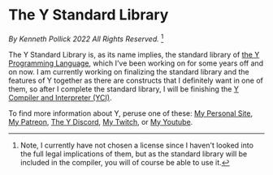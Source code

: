 # The Y Standard Library
*By Kenneth Pollick 2022 All Rights Reserved.* [^1]

The Y Standard Library is, as its name implies, the standard library of [the Y Programming Language](https://www.kennethpollick.com/software/y.html), which I've been working on for some years off and on now.
I am currently working on finalizing the standard library and the features of Y together as there are constructs that I definitely want in one of them, so after I complete the standard library, I will be finishing the [Y Compiler and Interpreter (YCI)](https://www.kennethpollick.com/software/yci.html).

To find more information about Y, peruse one of these: [My Personal Site](https://www.kennethpollick.com), [My Patreon](https://www.patreon.com/KennethPollick), [The Y Discord](https://discord.gg/AdjxzFjPNs), [My Twitch](https://www.twitch.tv/kennythelogician), or [My Youtube](https://www.youtube.com/channel/UCE1Lhhv_5oXUv4oiKbmsVnA/videos).

[^1]: Note, I currently have not chosen a license since I haven't looked into the full legal implications of them, but as the standard library will be included in the compiler, you will of course be able to use it.
